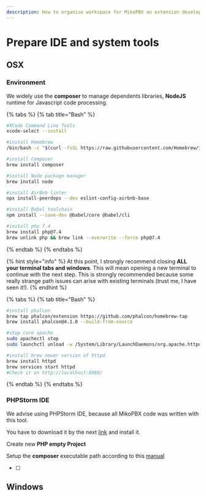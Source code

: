 ```yaml
---
description: How to organise workspace for MikoPBX an extension develop.
---
```


# Prepare IDE and system tools

## OSX

### Environment

We widely use the **composer** to manage dependents libraries, **NodeJS** runtime for Javascript code processing.

{% tabs %}
{% tab title="Bash" %}
```bash
#XCode Command Line Tools
xcode-select --install

#install Homebrew
/bin/bash -c "$(curl -fsSL https://raw.githubusercontent.com/Homebrew/install/HEAD/install.sh)"

#install Composer
brew install composer

#install Node package manager
brew install node

#install AirBnb linter
npx install-peerdeps --dev eslint-config-airbnb-base

#install Babel toolchain
npm install --save-dev @babel/core @babel/cli

#install php 7.4
brew install php@7.4
brew unlink php && brew link --overwrite --force php@7.4

```
{% endtab %}
{% endtabs %}

{% hint style="info" %}
At this point, I strongly recommend closing **ALL your terminal tabs and windows**. This will mean opening a new terminal to continue with the next step. This is strongly recommended because some really strange path issues can arise with existing terminals \(trust me, I have seen it!\).
{% endhint %}

{% tabs %}
{% tab title="Bash" %}
```bash
#install phalcon
brew tap phalcon/extension https://github.com/phalcon/homebrew-tap
brew install phalcon@4.1.0 --build-from-source 

#stop core apache
sudo apachectl stop
sudo launchctl unload -w /System/Library/LaunchDaemons/org.apache.httpd.plist 2>/dev/null

#install brew newer version of httpd
brew install httpd
brew services start httpd
#Check it on http://localhost:8080/

```
{% endtab %}
{% endtabs %}

### 

### PHPStorm IDE

We advise using PHPStorm IDE, because all MikoPBX code was written with this tool.

You have to download it by the next [link](https://www.jetbrains.com/phpstorm/) and install it.

Create new **PHP empty Project** 

Setup the **composer** executable path according to this [manual](https://www.jetbrains.com/help/phpstorm/composer-page.html)

* [ ] 


## Windows





